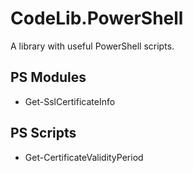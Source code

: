 # CodeLib.PowerShell
A library with useful PowerShell scripts.

## PS Modules
- Get-SslCertificateInfo

## PS Scripts
- Get-CertificateValidityPeriod
